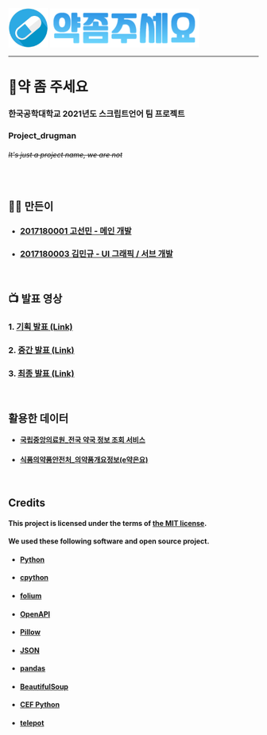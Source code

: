 <img src="resource/medicine.png" width="80" height="80"/> <img src="resource/text.png"/>
<hr>

# 💊약 좀 주세요 
### 한국공학대학교 2021년도 스크립트언어 팀 프로젝트
### Project_drugman
###### ~~It's just a project name, we are not~~
<br>

## 👨‍💻 만든이
- ### [2017180001 고선민 - 메인 개발](https://github.com/go4521304)
- ### [2017180003 김민규 - UI 그래픽 / 서브 개발](https://github.com/Seulkyu42)
<br>

## 📺 발표 영상
### 1. [기획 발표 (Link)](https://youtu.be/TfKivWyBMBw)
### 2. [중간 발표 (Link)](https://youtu.be/3oB_EcqZcCc)
### 3. [최종 발표 (Link)](https://youtu.be/gVyeVjX2zFQ)
<br>

## 활용한 데이터
- #### [국립중앙의료원_전국 약국 정보 조회 서비스](https://www.data.go.kr/data/15000576/openapi.do)
- #### [식품의약품안전처_의약품개요정보(e약은요)](https://www.data.go.kr/data/15075057/openapi.do)
<br>

## Credits
#### This project is licensed under the terms of [the MIT license](https://github.com/go4521304/Project_drugman/blob/feature/main_gui/LICENSE).  
#### We used these following software and open source project.
- #### [Python](https://www.python.org/)
- #### [cpython](https://github.com/python/cpython)
- #### [folium](https://github.com/python-visualization/folium)
- #### [OpenAPI](https://github.com/OAI/OpenAPI-Specification)
- #### [Pillow](https://github.com/python-pillow/Pillow)
- #### [JSON](https://www.json.org)
- #### [pandas](https://github.com/pandas-dev/pandas)
- #### [BeautifulSoup](https://github.com/akalongman/python-beautifulsoup)
- #### [CEF Python](https://github.com/cztomczak/cefpython)
- #### [telepot](https://github.com/nickoala/telepot)
